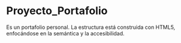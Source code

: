 # Proyecto_Portafolio
Es un portafolio personal. La estructura está construida con HTML5, enfocándose en la semántica y la accesibilidad. 
